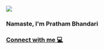 ![](https://komarev.com/ghpvc/?username=prathambhandari&style=for-the-badge&color=grey)


### Namaste, I'm Pratham Bhandari

### [Connect with me 💻](https://prathambhandari.bio.link/) 

<!--
## I'm a Developer !!
- 🌱 Ask me about Java & MERN Stack.
- 👯 I’m looking to collaborate with other Developers 
- 🥅 2023 Goals: To be a successful Developer and travel internationally
- ⚡ Fun fact: I love to Sing and play guitar
- 💬 Love Astrophysics and traveling.
<br />


### Web Technology and Programming Languages:
![My Skills](https://skillicons.dev/icons?i=html,css,js,ts,react,redux,nextjs,tailwind,sass,java,c,nodejs,expressjs,mongodb)

### Cloud and Tools:

![My Skills](https://skillicons.dev/icons?i=aws,linux,docker,kubernetes,)

<hr />

![](http://github-profile-summary-cards.vercel.app/api/cards/profile-details?username=prathambhandari&theme=transparent)
![](http://github-profile-summary-cards.vercel.app/api/cards/repos-per-language?username=prathambhandari&theme=transparent)
![](http://github-profile-summary-cards.vercel.app/api/cards/most-commit-language?username=prathambhandari&theme=transparent)
![](http://github-profile-summary-cards.vercel.app/api/cards/stats?username=prathambhandari&theme=transparent)
![](http://github-profile-summary-cards.vercel.app/api/cards/productive-time?username=prathambhandari&theme=transparent)

-->
